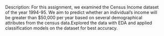 Description: For this assignment, we examined the Census Income dataset of the year 1994-95. We aim to predict whether an individual’s 
income will be greater than $50,000 per year based on several demographical attributes from the census data.Explored the data with EDA and applied classification models on the dataset for best accuracy.

